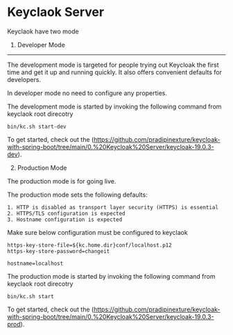 Keyclaok Server
===============

Keyclaok have two mode 

1. Developer Mode 
-----------------

The development mode is targeted for people trying out Keycloak the first time and get it up and running quickly. It also offers convenient defaults for developers.

In developer mode no need to configure any properties.

The development mode is started by invoking the following command from keyclaok root direcotry

	bin/kc.sh start-dev

To get started, check out the (https://github.com/pradipinexture/keycloak-with-spring-boot/tree/main/0.%20Keycloak%20Server/keycloak-19.0.3-dev). 


2. Production Mode 

The production mode is for going live.

The production mode sets the following defaults:

	1. HTTP is disabled as transport layer security (HTTPS) is essential
	2. HTTPS/TLS configuration is expected
	3. Hostname configuration is expected

Make sure below configuration must be configured to keyclaok

	https-key-store-file=${kc.home.dir}conf/localhost.p12
	https-key-store-password=changeit

	hostname=localhost

The production mode is started by invoking the following command from keyclaok root direcotry

	bin/kc.sh start
	
To get started, check out the (https://github.com/pradipinexture/keycloak-with-spring-boot/tree/main/0.%20Keycloak%20Server/keycloak-19.0.3-prod).

